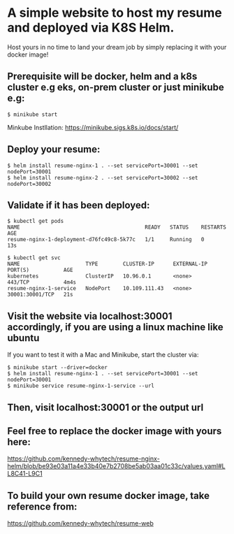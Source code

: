 # A simple website to host my resume and deployed via K8S Helm. 
Host yours in no time to land your dream job by simply replacing it with your docker image!

## Prerequisite will be docker, helm and a k8s cluster e.g eks, on-prem cluster or just minikube e.g:
```
$ minikube start
```

Minkube Instllation:
https://minikube.sigs.k8s.io/docs/start/

## Deploy your resume:
```
$ helm install resume-nginx-1 . --set servicePort=30001 --set nodePort=30001
$ helm install resume-nginx-2 . --set servicePort=30002 --set nodePort=30002
```

## Validate if it has been deployed:

```
$ kubectl get pods
NAME                                        READY   STATUS    RESTARTS   AGE
resume-nginx-1-deployment-d76fc49c8-5k77c   1/1     Running   0          13s

$ kubectl get svc
NAME                     TYPE        CLUSTER-IP      EXTERNAL-IP   PORT(S)           AGE
kubernetes               ClusterIP   10.96.0.1       <none>        443/TCP           4m4s
resume-nginx-1-service   NodePort    10.109.111.43   <none>        30001:30001/TCP   21s
```

## Visit the website via localhost:30001 accordingly, if you are using a linux machine like ubuntu
If you want to test it with a Mac and Minikube, start the cluster via:
```
$ minikube start --driver=docker
$ helm install resume-nginx-1 . --set servicePort=30001 --set nodePort=30001
$ minikube service resume-nginx-1-service --url
```
## Then, visit localhost:30001 or the output url

## Feel free to replace the docker image with yours here:
https://github.com/kennedy-whytech/resume-nginx-helm/blob/be93e03a11a4e33b40e7b2708be5ab03aa01c33c/values.yaml#LL8C41-L9C1


## To build your own resume docker image, take reference from:
https://github.com/kennedy-whytech/resume-web
